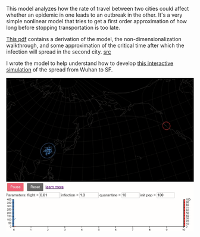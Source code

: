 This model analyzes how the rate of travel between two cities could affect whether an epidemic in one leads to an outbreak in the other.  It's a very simple nonlinear model that tries to get a first order approximation of how long before stopping transportation is too late.

[This pdf](https://github.com/lots-of-things/wuhan-virus-model/blob/master/Wuhan_to_SF_infection_model.pdf) contains a derivation of the model, the non-dimensionalization walkthrough, and some approximation of the critical time after which the infection will spread in the second city. [src](https://www.overleaf.com/read/yznysbcqxbhs)

I wrote the model to help understand how to develop [this interactive simulation](http://bl.ocks.org/stedn/b0acdeba81751c5f8e4ccaa74ccb09a9) of the spread from Wuhan to SF.  

![wuhan model viz](wuhan_model_viz.gif)

